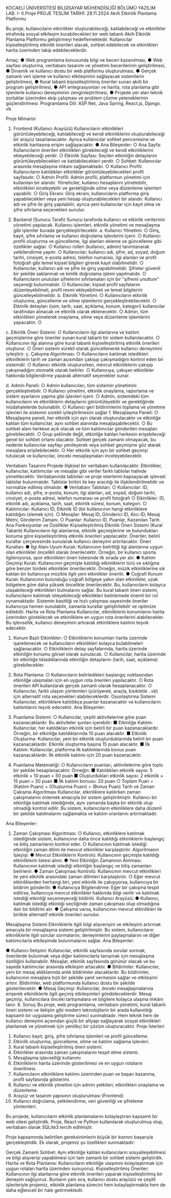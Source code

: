 KOCAELİ ÜNİVERSİTESİ
BİLGİSAYAR MÜHENDİSLİĞİ BÖLÜMÜ
YAZILIM LAB. I- II.Proje
PROJE TESLİM TARİHİ: 28.11.2024
Akıllı Etkinlik Planlama Platformu


Bu proje, kullanıcıların etkinlikler oluşturabileceği, katılabileceği ve etkinlikler etrafında
sosyal etkileşim kurabilecekleri bir web tabanlı Akıllı Etkinlik Planlama Platformu
geliştirmeyi hedeflemektedir. Kullanıcılar kişiselleştirilmiş etkinlik önerileri alacak, sohbet
edebilecek ve etkinlikleri harita üzerinden takip edebileceklerdir.


Amaç:
● Web programlama konusunda bilgi ve beceri kazanılması,
● Web sayfası oluşturma, veritabanı tasarımı ve yönetimi becerilerinin geliştirilmesi,
● Dinamik ve kullanıcı dostu bir web platformu oluşturulması,
● Gerçek zamanlı veri işleme ve kullanıcı etkileşimini sağlayacak sistemlerin
geliştirilmesi,
● Kural tabanlı kişiselleştirilmiş öneriler sunan akıllı bir program geliştirilmesi,
● API entegrasyonları ve harita, rota planlama gibi işlevlerle kullanıcı deneyiminin
zenginleştirilmesi,
● Projede yer alan teknik zorluklar üzerinden ekip çalışması ve problem çözme
yeteneklerinin güçlendirilmesi.
Programlama Dili: ASP.Net, Java Spring, React.js, Django. vb



Proje Mimarisi

1. Frontend (Kullanıcı Arayüzü)
Kullanıcıların etkinlikleri görüntüleyebileceği, katılabileceği ve kendi etkinliklerini
oluşturabileceği bir arayüz tasarlanacaktır. Ayrıca kullanıcılar sohbet penceresine ve etkinlik
haritasına erişim sağlayacaktır.
● Ana Bileşenler:
○ Ana Sayfa: Kullanıcıların önerilen etkinlikleri görebileceği ve kendi
etkinliklerini ekleyebileceği yerdir.
○ Etkinlik Sayfası: Seçilen etkinliğin detaylarını görüntüleyebilecekleri ve
katılabilecekleri yerdir.
○ Sohbet: Kullanıcılar arasında mesajlaşma imkanı sağlamaktadır.
○ Kullanıcı Profili: Kullanıcıların katıldıkları etkinlikler görüntüleyebilecekleri
profil sayfasıdır.
○ Admin Profili: Admin profili, platformun yönetimi için kullanılan bir alandır.
Yöneticiler, kullanıcı hesaplarını yönetebilir, etkinlikleri inceleyebilir ve
gerektiğinde silme veya düzenleme işlemleri yapabilir.
○ Giriş Ekranı: Giriş ekranı, kullanıcıların platforma giriş yapabilecekleri veya
yeni hesap oluşturabilecekleri bir alandır. Kullanıcı adı ve şifre ile giriş
yapılabilir; ayrıca yeni kullanıcılar için kayıt olma ve şifre sıfırlama seçenekleri
sunulur.


2. Backend (Sunucu Tarafı)
Sunucu tarafında kullanıcı ve etkinlik verilerinin yönetimi yapılacak. Kullanıcı işlemleri,
etkinlik yönetimi ve mesajlaşma gibi işlemler burada gerçekleştirilecektir.
a. Kullanıcı Yönetimi:
○ Giriş, kayıt, şifre sıfırlama ve kullanıcı doğrulama işlevlerini içerir.
○ Kullanıcı profili oluşturma ve güncelleme, ilgi alanları ekleme ve güncelleme
gibi özellikler sağlar.
○ Kullanıcı rolleri (kullanıcı, admin) tanımlanarak yetkilendirme yapılır.
○ Kullanıcılar; kullanıcı adı, şifre, ad, soyad, doğum tarihi, cinsiyet, e-posta
adresi, telefon numarası, ilgi alanları ve profil fotoğrafı gibi temel kişisel
bilgileri girerek kayıt olabilmelidir.
○ Kullanıcılar, kullanıcı adı ve şifre ile giriş yapabilmelidir. Şifreler güvenli bir
şekilde saklanmalı ve kimlik doğrulama işlemi yapılmalıdır.
○ Kullanıcıların unutulan şifrelerini sıfırlamaları için bir "şifremi unuttum"
seçeneği bulunmalıdır.
○ Kullanıcılar; kişisel profil sayfalarını düzenleyebilmeli, profil resmi
ekleyebilmeli ve temel bilgilerini güncelleyebilmelidir.
b. Etkinlik Yönetimi:
○ Kullanıcıların etkinlik oluşturma, güncelleme ve silme işlemlerini
gerçekleştirebilecektir.
○ Etkinlik detayları (isim, tarih, saat, açıklama, konum, kategori) kullanıcılar
tarafından alınacak ve etkinlik olarak eklenecektir.
○ Admin, tüm etkinlikleri yöneterek onaylama, silme veya düzenleme işlemlerini
yapacaktır.
○


c. Etkinlik Öneri Sistemi:
○ Kullanıcıların ilgi alanlarına ve katılım geçmişlerine göre öneriler sunan kural
tabanlı bir sistem kullanılacaktır.
○ Kullanıcının ilgi alanına göre kural tabanlı kişiselleştirilmiş etkinlik önerileri
oluşturur.
○ Öneri sistemi sürekli olarak güncellenerek kullanıcı deneyimini iyileştirir.
ç. Çakışma Algoritması:
○ Kullanıcıların katılmak istedikleri etkinliklerin tarih ve zaman açısından çakışıp
çakışmadığını kontrol eden bir sistemdir.
○ Kullanıcı etkinlik oluştururken, mevcut etkinliklerin çakışıp çakışmadığını
otomatik olarak belirler.
○ Kullanıcıya, çakışan etkinlikler hakkında bilgilendirme yaparak alternatif
seçenekler sunar.



d. Admin Paneli:
○ Admin kullanıcıları, tüm sistemin yönetimini gerçekleştirebilir.
○ Kullanıcı yönetimi, etkinlik onaylama, raporlama ve sistem ayarlarını yapma
gibi işlevleri içerir.
○ Admin, sistemdeki tüm kullanıcıların ve etkinliklerin detaylarını
görüntüleyebilir ve gerektiğinde müdahalelerde bulunabilir.
○ Kullanıcı geri bildirimlerini toplama ve yönetme işlevleri ile sistemin sürekli
iyileştirilmesini sağlar
f. Mesajlaşma Paneli:
○ Mesajlaşma paneli, her etkinlik için ayrı olarak oluşturulacaktır ve etkinliğe
katılan tüm kullanıcılar, aynı sohbet alanında mesajlaşabilecektir.
○ Bu sohbet alanı herkese açık olacak ve tüm katılımcılar gönderilen mesajları
görebilecektir.
○ Grup şeklinde değil, etkinliğe katılan herkesin erişebileceği genel bir sohbet
ortamı olacaktır. Sohbet gerçek zamanlı olmayacak, bu nedenle kullanıcılar
sayfayı yenileyerek veya sohbet geçmişine göz atarak mesajlara
erişilebilecektir.
○ Her etkinlik için ayrı bir sohbet geçmişi tutulacak ve kullanıcılar, önceki
mesajlaşmaları inceleyebilecektir.



Veritabanı Tasarımı
Projede ilişkisel bir veritabanı kullanılacaktır. Etkinlikler, kullanıcılar, katılımcılar ve mesajlar
gibi veriler farklı tablolar halinde yönetilecektir. Veritabanında tabloları ve proje isterlerini
kapsayacak işlevsel tablolar bulunmalıdır. Tablolar birbiri ile key aracılığı ile
ilişkilendirilmelidir ve normalize edilmiş olmalıdır.
● Veritabanı Tabloları:
○ Kullanıcılar: ID, kullanıcı adı, şifre, e-posta, konum, ilgi alanları, ad, soyad,
doğum tarihi, cinsiyet, e-posta adresi, telefon numarası ve profil fotoğrafı
○ Etkinlikler: ID, etkinlik adı, açıklama, tarih, saat, etkinlik süresi, konum,
kategori.
○ Katılımcılar: Kullanıcı ID, Etkinlik ID (bir kullanıcının hangi etkinliklere
katıldığını izlemek için).
○ Mesajlar: Mesaj ID, Gönderici ID, Alıcı ID, Mesaj Metni, Gönderim Zamanı.
○ Puanlar: Kullanıcı ID, Puanlar, Kazanılan Tarih.
Ana Fonksiyonlar ve Özellikler
Kişiselleştirilmiş Etkinlik Öneri Sistemi (Kural Tabanlı)
Kullanıcıların ilgi alanlarına, etkinlik geçmişlerine ve bulundukları konuma göre
kişiselleştirilmiş etkinlik önerileri yapılacaktır. Öneriler, belirli kurallar çerçevesinde sunularak
kullanıcı deneyimi artırılacaktır.
Öneri Kuralları:
● İlgi Alanı Uyum Kuralı: Kullanıcının belirttiği ilgi alanlarına uygun olan etkinlikler
öncelikli olarak önerilecektir. Örneğin, bir kullanıcı sporla ilgileniyorsa, spor
etkinlikleri öneri listesinde ilk sırada yer alır.
● Katılım Geçmişi Kuralı: Kullanıcının geçmişte katıldığı etkinliklerin türü ve
sıklığına göre benzer türdeki etkinlikler önerilecektir. Örneğin, müzik etkinliklerine
sık katılan bir kullanıcıya müzikle ilgili yeni etkinlikler önerilir.
● Coğrafi Konum Kuralı: Kullanıcının bulunduğu coğrafi bölgeye yakın olan
etkinlikler, uzak bölgelere göre daha yüksek öncelikte önerilecektir. Bu, kullanıcıların
kolayca ulaşabileceği etkinlikleri bulmalarını sağlar.
Bu kural tabanlı öneri sistemi, kullanıcıların katılmak isteyebileceği etkinlikleri belirlemede
önemli bir rol oynamaktadır. Sistemin basitliği ve hızlı çalışması sayesinde öneriler kullanıcıya
hemen sunulabilir, zamanla kurallar geliştirilebilir ve optimize edilebilir.
Harita ve Rota Planlama
Kullanıcılar, etkinliklerin konumlarını harita üzerinden görebilecek ve etkinliklere en uygun
rota önerilerini alabilecekler. Bu işlevsellik, kullanıcı deneyimini artırarak etkinliklere katılımı
teşvik edecektir.


1. Konum Bazlı Etkinlikler:
○ Etkinliklerin konumları harita üzerinde işaretlenecek ve kullanıcıların
etkinlikleri kolayca bulabilmeleri sağlanacaktır.
○ Etkinliklerin detay sayfalarında, harita üzerinde etkinliğin konumu görsel
olarak sunulacak.
○ Kullanıcılar, harita üzerinde bir etkinliğe tıkladıklarında etkinliğin detaylarını
(tarih, saat, açıklama) görebilecekler.


2. Rota Planlama:
○ Kullanıcıların belirledikleri başlangıç noktasından etkinliğe ulaşmaları için en
uygun rota önerileri yapılacaktır.
○ Rota önerileri API kullanılarak gerçek zamanlı olarak hesaplanacaktır.
○ Kullanıcılar, farklı ulaşım yöntemleri (yürüyerek, araçla, bisikletle ..vb) için
alternatif rota seçenekleri alabileceklerdir.
Oyunlaştırma Sistemi
Kullanıcılar, etkinliklere katıldıkça puanlar kazanacaktır ve kullanıcıların katılımlarını teşvik
edecektir.
Ana Bileşenler:


1. Puanlama Sistemi:
○ Kullanıcılar, çeşitli aktivitelerine göre puan kazanacaklardır. Bu aktiviteler
şunları içerebilir:
■ Etkinliğe Katılım: Kullanıcılar, her katıldıkları etkinlik için belirli bir
puan kazanacaklardır. Örneğin, bir etkinliğe katıldıklarında 10 puan
alacaktır.
■ Etkinlik Oluşturma: Kullanıcılar, yeni bir etkinlik oluşturduklarında
belirli bir puan kazanacaklardır. Etkinlik oluşturma başına 15 puan
alacaktır.
■ İlk Katılım: Kullanıcılar, platforma ilk katılımlarında bonus puan
kazanacaklardır. İlk etkinlik katılımı için 20 puan kazanacaktır.


2. Puanlama Matematiği:
○ Kullanıcıların puanları, aktivitelerine göre toplu bir şekilde hesaplanacaktır.
Örneğin:
■ Katıldıkları etkinlik sayısı: 5 etkinlik × 10 puan = 50 puan
■ Oluşturdukları etkinlik sayısı: 2 etkinlik × 15 puan = 30 puan
■ İlk katılım bonusu: 20 puan
○ Toplam Puan = (Katılım Puanı) + (Oluşturma Puanı) + (Bonus Puan)
Tarih ve Zaman Çakışma Algoritması
Kullanıcılar, etkinliklere katılırken zaman çakışmalarını önlemek amacıyla bir sistem
geliştirilmiştir. Kullanıcı bir etkinliğe katılmak istediğinde, aynı zamanda başka bir etkinlik
olup olmadığı kontrol edilir. Bu sistem, kullanıcıların etkinliklere daha düzenli bir şekilde
katılmalarını sağlamakta ve katılım oranlarını artırmaktadır.

Ana Bileşenler:

1. Zaman Çakışması Algoritması:
○ Kullanıcı, etkinliklere katılmak istediğinde sistem, kullanıcının daha önce
katıldığı etkinliklerin başlangıç ve bitiş zamanlarını kontrol eder.
○ Kullanıcının katılmak istediği etkinliğin zaman dilimi ile mevcut etkinlikler
karşılaştırılır.
Algoritmanın İşleyişi:
● Mevcut Etkinliklerin Kontrolü: Kullanıcının geçmişte katıldığı etkinliklerin listesi
alınır.
● Yeni Etkinliğin Zamanının Alınması: Kullanıcının katılmak istediği etkinliğin
başlangıç ve bitiş zamanları belirlenir.
● Zaman Çakışması Kontrolü: Kullanıcının mevcut etkinlikleri ile yeni etkinlik
arasındaki zaman dilimleri karşılaştırılır.
○ Eğer mevcut etkinliklerden herhangi biri, yeni etkinlik ile çakışıyorsa,
kullanıcıya bir bildirim gönderilir.
● Kullanıcıya Bilgilendirme: Eğer bir çakışma tespit edilirse, kullanıcıya mevcut
etkinlikler hakkında bilgi verilir ve katılmak istediği etkinliği seçemeyeceği bildirilir.
Kullanıcı Arayüzü:
● Kullanıcı, katılmak istediği etkinliği seçtiğinde zaman çakışması olup olmadığına dair
bir bildirim alır.
● Çakışma varsa, kullanıcının mevcut etkinlikleri ile birlikte alternatif etkinlik önerileri
sunulur.


Mesajlaşma Sistemi
Etkinliklerle ilgili bilgi alışverişini ve etkileşimi artırmak amacıyla bir mesajlaşma sistemi
geliştirilmiştir. Bu sistem, kullanıcıların etkinliklerle ilgili sorular sormalarını, deneyimlerini
paylaşmalarını ve diğer katılımcılarla etkileşimde bulunmalarını sağlar.
Ana Bileşenler:

● Kullanıcı İletişimi:
Kullanıcılar, etkinlik sayfasında sorular sormak, önerilerde bulunmak veya diğer
katılımcılarla tanışmak için mesajlaşma özelliğini kullanabilir. Mesajlar, etkinlik
sayfasında görünür olacak ve bu sayede katılımcılar arasında etkileşim artacaktır.
● Bildirimler:
Kullanıcılar, yeni bir mesaj aldıklarında anlık bildirimler alacaklardır. Bu bildirimler,
kullanıcının mesajlara hızlı bir şekilde yanıt vermesini sağlar ve etkileşimi artırır.
Bildirimler, web platformunda kullanıcı dostu bir şekilde gösterilecektir.
● Mesaj Geçmişi:
Kullanıcılar, önceki mesajlaşmalarına erişerek etkinliklerle ilgili geçmiş etkileşimleri
görebileceklerdir. Mesaj geçmişi, kullanıcılara önceki tartışmalara ve bilgilere
kolayca ulaşma imkânı tanır.
8. Sonuç
Bu proje, web programlama, veritabanı yönetimi, kural tabanlı öneri sistemi ve iletişim gibi
modern teknolojilerin bir arada kullanıldığı kapsamlı bir uygulama geliştirme süreci
sunmaktadır. Hem teknik hem de kullanıcı deneyimi açısından güçlü bir altyapı sağlayarak
sosyal etkinlikleri planlamak ve yönetmek için yenilikçi bir çözüm oluşturacaktır.
Proje İsterleri
1. Kullanıcı kayıt, giriş, şifre sıfırlama işlemleri ve profil güncelleme.
2. Etkinlik oluşturma, güncelleme, silme ve katılım sağlama işlevleri.
3. Kural tabanlı kişiselleştirilmiş öneri sistemi.
4. Etkinlikler arasında zaman çakışmalarını tespit etme sistemi.
5. Mesajlaşma işlevselliği kullanımı
6. Etkinliklerin harita üzerinde gösterilmesi ve en uygun rotaların önerilmesi.
7. Kullanıcıların etkinliklere katılımı üzerinden puan ve başarı kazanma, profil sayfasında
gösterimi.
8. Kullanıcı ve etkinlik yönetimi için admin yetkileri; etkinlikleri onaylama ve düzenleme.
9. Arayüz ve tasarım yapısının oluşturulması (Frontend)
10. Kullanıcı doğrulama, yetkilendirme, veri güvenliği ve şifreleme yöntemleri.



Bu projede, kullanıcıların etkinlik planlamalarını kolaylaştıran kapsamlı bir web sitesi geliştirdik. Proje, React ve Python kullanılarak oluşturulmuş olup, veritabanı olarak SQLite3 tercih edilmiştir.

Proje kapsamında belirtilen gereksinimlerin büyük bir kısmını başarıyla gerçekleştirdik. Ek olarak, projemiz şu özellikleri sunmaktadır:

Gerçek Zamanlı Sohbet: Aynı etkinliğe katılan kullanıcıların sosyalleşebilmesi ve bilgi alışverişi yapabilmesi için tam zamanlı bir sohbet sistemi geliştirdik.
Harita ve Rota Planlama: Kullanıcıların etkinliğe ulaşımını kolaylaştırmak için uygun rotaları harita üzerinden sunuyoruz.
Kişiselleştirilmiş Öneriler: Kullanıcının ilgi alanlarına göre etkinlik önerileri yaparak kişiselleştirilmiş bir deneyim sağlıyoruz.
Bunların yanı sıra, kullanıcı dostu arayüzü ve çeşitli işlevleriyle projemiz, etkinlik planlama sürecini hem kolaylaştırmakta hem de daha eğlenceli bir hale getirmektedir.
